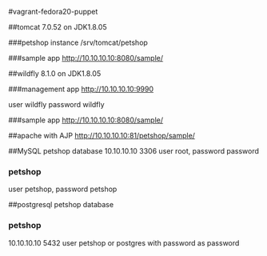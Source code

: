 #vagrant-fedora20-puppet

##tomcat 7.0.52 on JDK1.8.05

###petshop instance
/srv/tomcat/petshop

###sample app
http://10.10.10.10:8080/sample/

##wildfly 8.1.0 on JDK1.8.05

###management app
http://10.10.10.10:9990

user wildfly password wildfly

###sample app
http://10.10.10.10:8080/sample/

##apache with AJP
http://10.10.10.10:81/petshop/sample/

##MySQL petshop database
10.10.10.10 3306 user root, password password 

### petshop
user petshop, password petshop

##postgresql petshop database

### petshop
10.10.10.10 5432 user petshop or postgres with password as password
